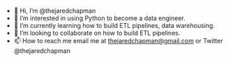 - 👋 Hi, I’m @thejaredchapman
- 👀 I’m interested in using Python to become a data engineer.
- 🌱 I’m currently learning how to build ETL pipelines, data warehousing.
- 💞️ I’m looking to collaborate on how to build ETL pipelines.
- 📫 How to reach me email me at thejaredchapman@gmail.com or Twitter @thejaredchapman

<!---
thejaredchapman/thejaredchapman is a ✨ special ✨ repository because its `README.md` (this file) appears on your GitHub profile.
You can click the Preview link to take a look at your changes.
--->
